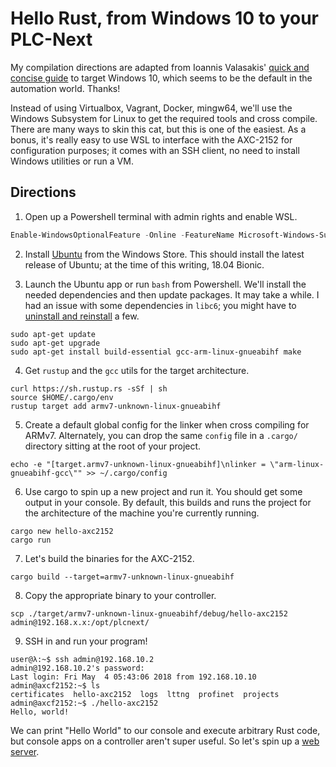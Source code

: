 # Hello Rust, from Windows 10 to your PLC-Next

My compilation directions are adapted from Ioannis Valasakis' [quick and concise guide](https://medium.com/@wizofe/cross-compiling-rust-for-arm-e-g-raspberry-pi-using-any-os-11711ebfc52b) to target Windows 10, which seems to be the default in the automation world. Thanks!

Instead of using Virtualbox, Vagrant, Docker, mingw64, we'll use the Windows Subsystem for Linux to get the required tools and cross compile. There are many ways to skin this cat, but this is one of the easiest. As a bonus, it's really easy to use WSL to interface with the AXC-2152 for configuration purposes; it comes with an SSH client, no need to install Windows utilities or run a VM.

## Directions

1. Open up a Powershell terminal with admin rights and enable WSL.

``` powershell
Enable-WindowsOptionalFeature -Online -FeatureName Microsoft-Windows-Subsystem-Linux
```

2. Install [Ubuntu](https://www.microsoft.com/en-us/p/ubuntu/9nblggh4msv6) from the Windows Store. This should install the latest release of Ubuntu; at the time of this writing, 18.04 Bionic.

3. Launch the Ubuntu app or run `bash` from Powershell. We'll install the needed dependencies and then update packages. It may take a while. I had an issue with some dependencies in `libc6`; you might have to [uninstall and reinstall](https://askubuntu.com/questions/1079797/how-do-i-fix-an-error-with-libc6-dev-armhf-cross-in-ubuntu-18-04-when-trying-to/1080618#1080618) a few.

``` console
sudo apt-get update
sudo apt-get upgrade
sudo apt-get install build-essential gcc-arm-linux-gnueabihf make
```

4. Get `rustup` and the `gcc` utils for the target architecture.

``` console
curl https://sh.rustup.rs -sSf | sh
source $HOME/.cargo/env
rustup target add armv7-unknown-linux-gnueabihf
```

5. Create a default global config for the linker when cross compiling for ARMv7. Alternately, you can drop the same `config` file in a `.cargo/` directory sitting at the root of your project.

``` console
echo -e "[target.armv7-unknown-linux-gnueabihf]\nlinker = \"arm-linux-gnueabihf-gcc\"" >> ~/.cargo/config
```

6. Use cargo to spin up a new project and run it. You should get some output in your console. By default, this builds and runs the project for the architecture of the machine you're currently running.

``` console
cargo new hello-axc2152
cargo run
```

7. Let's build the binaries for the AXC-2152.

``` console
cargo build --target=armv7-unknown-linux-gnueabihf
```

8. Copy the appropriate binary to your controller.

``` console
scp ./target/armv7-unknown-linux-gnueabihf/debug/hello-axc2152 admin@192.168.x.x:/opt/plcnext/
```

9. SSH in and run your program!

``` console
user@λ:~$ ssh admin@192.168.10.2
admin@192.168.10.2's password:
Last login: Fri May  4 05:43:06 2018 from 192.168.10.10
admin@axcf2152:~$ ls
certificates  hello-axc2152  logs  lttng  profinet  projects
admin@axcf2152:~$ ./hello-axc2152
Hello, world!
```

We can print "Hello World" to our console and execute arbitrary Rust code, but console apps on a controller aren't super useful. So let's spin up a [web server](./web_services.md).
